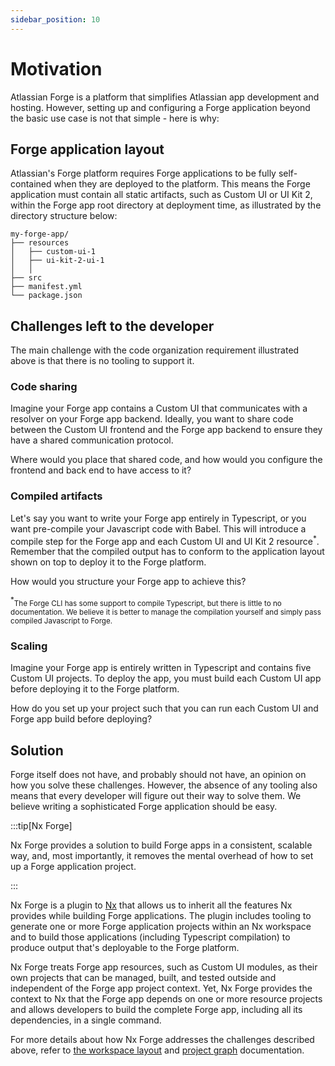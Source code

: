 ```yaml
---
sidebar_position: 10
---
```


# Motivation

Atlassian Forge is a platform that simplifies Atlassian app development and hosting. However, setting up and configuring a Forge application beyond the basic use case is not that simple - here is why:

## Forge application layout

Atlassian's Forge platform requires Forge applications to be fully self-contained when they are deployed to the platform. This means the Forge application must contain all static artifacts, such as Custom UI or UI Kit 2, within the Forge app root directory at deployment time, as illustrated by the directory structure below:

```text title="Forge application structure including Custom UI and UI Kit 2 artifacts"
my-forge-app/
├── resources
│   ├── custom-ui-1
│   ├── ui-kit-2-ui-1
│   │     
├── src
├── manifest.yml
└── package.json
```

## Challenges left to the developer

The main challenge with the code organization requirement illustrated above is that there is no tooling to support it.

### Code sharing

Imagine your Forge app contains a Custom UI that communicates with a resolver on your Forge app backend. Ideally, you want to share code between the Custom UI frontend and the Forge app backend to ensure they have a shared communication protocol. 

Where would you place that shared code, and how would you configure the frontend and back end to have access to it? 

### Compiled artifacts

Let's say you want to write your Forge app entirely in Typescript, or you want pre-compile your Javascript code with Babel. This will introduce a compile step for the Forge app and each Custom UI and UI Kit 2 resource<sup>*</sup>. Remember that the compiled output has to conform to the application layout shown on top to deploy it to the Forge platform.

How would you structure your Forge app to achieve this?

<sup>*</sup><small>The Forge CLI has some support to compile Typescript, but there is little to no documentation. We believe it is better to manage the compilation yourself and simply pass compiled Javascript to Forge.</small>

### Scaling

Imagine your Forge app is entirely written in Typescript and contains five Custom UI projects. To deploy the app, you must build each Custom UI app before deploying it to the Forge platform.

How do you set up your project such that you can run each Custom UI and Forge app build before deploying?

## Solution

Forge itself does not have, and probably should not have, an opinion on how you solve these challenges. However, the absence of any tooling also means that every developer will figure out their way to solve them. We believe writing a sophisticated Forge application should be easy.

:::tip[Nx Forge]

Nx Forge provides a solution to build Forge apps in a consistent, scalable way, and, most importantly, it removes the mental overhead of how to set up a Forge application project. 

:::

Nx Forge is a plugin to [Nx](https://nx.dev/) that allows us to inherit all the features Nx provides while building Forge applications. The plugin includes tooling to generate one or more Forge application projects within an Nx workspace and to build those applications (including Typescript compilation) to produce output that's deployable to the Forge platform.

Nx Forge treats Forge app resources, such as Custom UI modules, as their own projects that can be managed, built, and tested outside and independent of the Forge app project context. Yet, Nx Forge provides the context to Nx that the Forge app depends on one or more resource projects and allows developers to build the complete Forge app, including all its dependencies, in a single command.

For more details about how Nx Forge addresses the challenges described above, refer to [the workspace layout](workspace-layout.md) and [project graph](project-graph.md) documentation.
